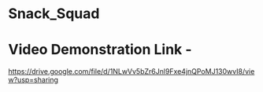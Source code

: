 # Snack_Squad
# Video Demonstration Link -
https://drive.google.com/file/d/1NLwVv5bZr6Jnl9Fxe4jnQPoMJ130wvI8/view?usp=sharing
